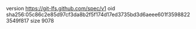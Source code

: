 version https://git-lfs.github.com/spec/v1
oid sha256:05c86c2e85d97cf3da8b2f5f174d17ed3735bd3d6aeee601f35988223549f817
size 9078
